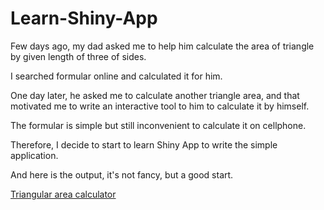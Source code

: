 # Learn-Shiny-App
Few days ago, my dad asked me to help him calculate the area of triangle by given length of three of sides.

I searched formular online and calculated it for him. 

One day later, he asked me to calculate another triangle area, and that motivated me to write an interactive tool to him to calculate it by himself. 

The formular is simple but still inconvenient to calculate it on cellphone.

Therefore, I decide to start to learn Shiny App to write the simple application.

And here is the output, it's not fancy, but a good start.

[Triangular area calculator](https://jh-bio.shinyapps.io/triangle_area/)
